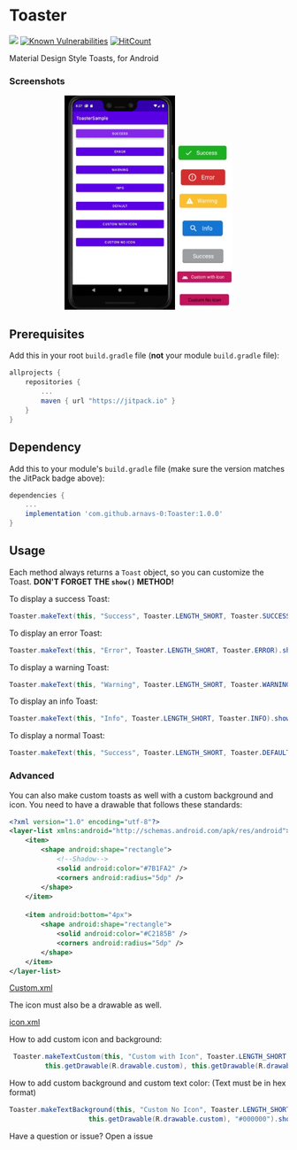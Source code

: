 # Toaster
[![](https://jitpack.io/v/arnavs-0/Toaster.svg)](https://jitpack.io/#arnavs-0/Toaster)
[![Known Vulnerabilities](https://snyk.io/test/github/arnavs-0/Toaster/badge.svg)](https://snyk.io/test/github/arnavs-0/Toaster)
[![HitCount](http://hits.dwyl.com/arnavs-0/Toaster.svg)](http://hits.dwyl.com/arnavs-0/Toaster)



Material Design Style Toasts, for Android

### Screenshots

<div align="center">
	<img src="https://github.com/arnavs-0/Toaster/blob/main/art/toaster.gif?raw=true" width="200">
	<img src="https://github.com/arnavs-0/Toaster/blob/main/art/toastcollage.jpg?raw=true" width="100">
</div>

## Prerequisites

Add this in your root `build.gradle` file (**not** your module `build.gradle` file):

```gradle
allprojects {
	repositories {
		...
		maven { url "https://jitpack.io" }
	}
}
```

## Dependency

Add this to your module's `build.gradle` file (make sure the version matches the JitPack badge above):

```gradle
dependencies {
	...
	implementation 'com.github.arnavs-0:Toaster:1.0.0'
}
```

## Usage

Each method always returns a `Toast` object, so you can customize the Toast. **DON'T FORGET THE `show()` METHOD!**

To display a success Toast:

``` java
Toaster.makeText(this, "Success", Toaster.LENGTH_SHORT, Toaster.SUCCESS).show();
```
To display an error Toast:

``` java
Toaster.makeText(this, "Error", Toaster.LENGTH_SHORT, Toaster.ERROR).show();
```
To display a warning Toast:

``` java
Toaster.makeText(this, "Warning", Toaster.LENGTH_SHORT, Toaster.WARNING).show();
```
To display an info Toast:

``` java
Toaster.makeText(this, "Info", Toaster.LENGTH_SHORT, Toaster.INFO).show();
```
To display a normal Toast:

``` java
Toaster.makeText(this, "Success", Toaster.LENGTH_SHORT, Toaster.DEFAULT).show();
```


### Advanced

You can also make custom toasts as well with a custom background and icon. You need to have a drawable that follows these standards:

``` xml
<?xml version="1.0" encoding="utf-8"?>
<layer-list xmlns:android="http://schemas.android.com/apk/res/android">
    <item>
        <shape android:shape="rectangle">
            <!--Shadow-->
            <solid android:color="#7B1FA2" />
            <corners android:radius="5dp" />
        </shape>
    </item>

    <item android:bottom="4px">
        <shape android:shape="rectangle">
            <solid android:color="#C2185B" />
            <corners android:radius="5dp" />
        </shape>
    </item>
</layer-list>
```
[Custom.xml](https://github.com/arnavs-0/Toaster/blob/main/app/src/main/res/drawable/custom.xml)

The icon must also be a drawable as well.

[icon.xml](https://github.com/arnavs-0/Toaster/blob/main/app/src/main/res/drawable/ic_baseline_android_24.xml)

How to add custom icon and background:

``` java
 Toaster.makeTextCustom(this, "Custom with Icon", Toaster.LENGTH_SHORT, 
         this.getDrawable(R.drawable.custom), this.getDrawable(R.drawable.ic_baseline_android_24)).show();
```

How to add custom background and custom text color: (Text must be in hex format)

``` java
Toaster.makeTextBackground(this, "Custom No Icon", Toaster.LENGTH_SHORT,
                    this.getDrawable(R.drawable.custom), "#000000").show();
```

Have a question or issue? Open a issue
 
